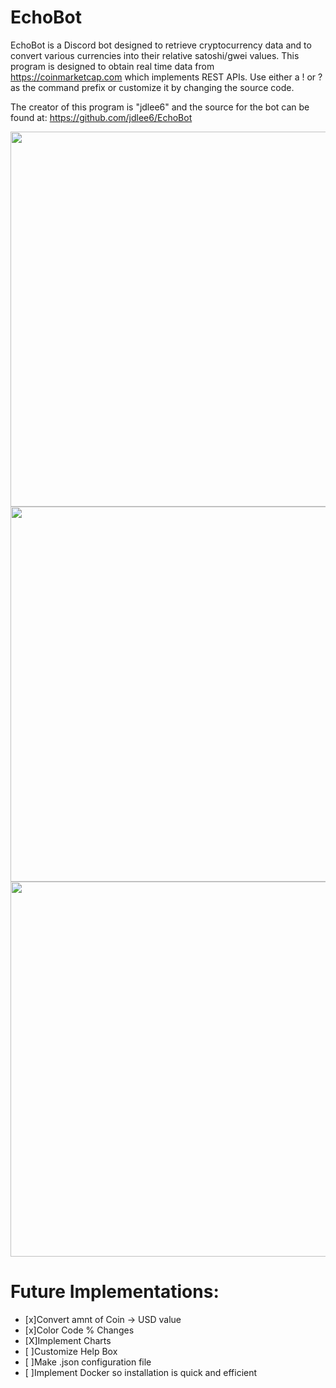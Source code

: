 # EchoBot

EchoBot is a Discord bot designed to retrieve cryptocurrency data and to convert various currencies into their relative satoshi/gwei values. This program is designed to obtain real time data from https://coinmarketcap.com which implements REST APIs. Use either a ! or ? as the command prefix or customize it by changing the source code.

The creator of this program is "jdlee6" and the source for the bot can be found at: https://github.com/jdlee6/EchoBot

<img src="https://imgur.com/hrwEDdg.png" width="600">

<img src="https://imgur.com/QUE3Nf4.png" width="600">

<img src="https://imgur.com/k9SWxQ2.png" width="600">

# Future Implementations:

- [x]Convert amnt of Coin -> USD value
- [x]Color Code % Changes
- [X]Implement Charts
- [ ]Customize Help Box
- [ ]Make .json configuration file 
- [ ]Implement Docker so installation is quick and efficient
